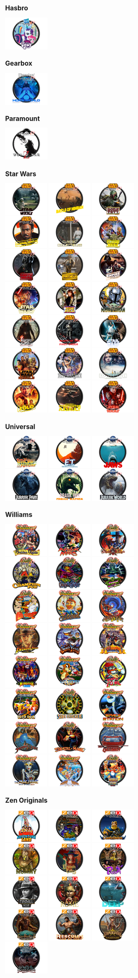 ## Hasbro
<img width="136" height="103" src="Media/Docklet%20Wheels/TblMyLittlePony.png">

## Gearbox
<img width="136" height="103" src="Media/Docklet%20Wheels/TblHomeWorld.png">

## Paramount
<img width="136" height="103" src="Media/Docklet%20Wheels/TblWorldWarZ.png">

## Star Wars
<img width="136" height="103" src="Media/Docklet%20Wheels/TblSWAhchToIsland.png"> <img width="136" height="103" src="Media/Docklet%20Wheels/TblSWBattleOfMimban.png"> <img width="136" height="103" src="Media/Docklet%20Wheels/TblSWBobaFett.png"> <img width="136" height="103" src="Media/Docklet%20Wheels/TblSWCalrissianChronicles.png"> <img width="136" height="103" src="Media/Docklet%20Wheels/TblSWClassicCollectibles.png"> <img width="136" height="103" src="Media/Docklet%20Wheels/TblSWCloneWars.png"> <img width="136" height="103" src="Media/Docklet%20Wheels/TblSWDarthVader.png"> <img width="136" height="103" src="Media/Docklet%20Wheels/TblSWDroids.png"> <img width="136" height="103" src="Media/Docklet%20Wheels/TblSWEmpireStrikesBack.png"> <img width="136" height="103" src="Media/Docklet%20Wheels/TblSWForceAwakens.png"> <img width="136" height="103" src="Media/Docklet%20Wheels/TblSWHanSolo.png"> <img width="136" height="103" src="Media/Docklet%20Wheels/TblSWMandalorian.png"> <img width="136" height="103" src="Media/Docklet%20Wheels/TblSWMastersOfTheForce.png"> <img width="136" height="103" src="Media/Docklet%20Wheels/TblSWMightOfTheFirstOrder.png"> <img width="136" height="103" src="Media/Docklet%20Wheels/TblSWNewHope.png"> <img width="136" height="103" src="Media/Docklet%20Wheels/TblSWRebels.png"> <img width="136" height="103" src="Media/Docklet%20Wheels/TblSWReturnOfTheJedi.png"> <img width="136" height="103" src="Media/Docklet%20Wheels/TblSWRogueOne.png"> <img width="136" height="103" src="Media/Docklet%20Wheels/TblSWSolo.png"> <img width="136" height="103" src="Media/Docklet%20Wheels/TblSWStarfighterAssault.png"> <img width="136" height="103" src="Media/Docklet%20Wheels/TblSWTheLastJedi.png">

## Universal
<img width="136" height="103" src="Media/Docklet%20Wheels/TblBackToTheFuture.png"> <img width="136" height="103" src="Media/Docklet%20Wheels/TblET.png"> <img width="136" height="103" src="Media/Docklet%20Wheels/TblJaws.png"> <img width="136" height="103" src="Media/Docklet%20Wheels/TblJurassicParkPinball.png"> <img width="136" height="103" src="Media/Docklet%20Wheels/TblJurassicParkPinballMayhem.png"> <img width="136" height="103" src="Media/Docklet%20Wheels/TblJurassicWorld.png">

## Williams
<img width="136" height="103" src="Media/Docklet%20Wheels/TblArabianNights.png"> <img width="136" height="103" src="Media/Docklet%20Wheels/TblAttackFromMars.png"> <img width="136" height="103" src="Media/Docklet%20Wheels/TblBlackRose.png"> <img width="136" height="103" src="Media/Docklet%20Wheels/TblChampionPub.png"> <img width="136" height="103" src="Media/Docklet%20Wheels/TblCirqusVoltaire.png"> <img width="136" height="103" src="Media/Docklet%20Wheels/TblCreatureOfTheBlackLagoon.png"> <img width="136" height="103" src="Media/Docklet%20Wheels/TblDrDude.png"> <img width="136" height="103" src="Media/Docklet%20Wheels/TblFunHouse.png"> <img width="136" height="103" src="Media/Docklet%20Wheels/TblHurricane.png"> <img width="136" height="103" src="Media/Docklet%20Wheels/TblIndianaJones.png"> <img width="136" height="103" src="Media/Docklet%20Wheels/TblJunkYard.png"> <img width="136" height="103" src="Media/Docklet%20Wheels/TblMedievalMadness.png"> <img width="136" height="103" src="Media/Docklet%20Wheels/TblMonsterBash.png"> <img width="136" height="103" src="Media/Docklet%20Wheels/TblNoGoodGofers.png"> <img width="136" height="103" src="Media/Docklet%20Wheels/TblPartyZone.png"> <img width="136" height="103" src="Media/Docklet%20Wheels/TblRoadShow.png"> <img width="136" height="103" src="Media/Docklet%20Wheels/TblSafeCracker.png"> <img width="136" height="103" src="Media/Docklet%20Wheels/TblSpaceStation.png"> <img width="136" height="103" src="Media/Docklet%20Wheels/TblSwordsOfFury.png"> <img width="136" height="103" src="Media/Docklet%20Wheels/TblTheatreOfMagic.png"> <img width="136" height="103" src="Media/Docklet%20Wheels/TblTheGetAway.png"> <img width="136" height="103" src="Media/Docklet%20Wheels/TblTheMachineBrideOfPinBot.png"> <img width="136" height="103" src="Media/Docklet%20Wheels/TblWhiteWater.png"> <img width="136" height="103" src="Media/Docklet%20Wheels/TblWorldCupSoccer.png">

## Zen Originals
<img width="136" height="103" src="Media/Docklet%20Wheels/TblAdventureLand.png"> <img width="136" height="103" src="Media/Docklet%20Wheels/TblBioLab.png"> <img width="136" height="103" src="Media/Docklet%20Wheels/TblCastleStorm.png"> <img width="136" height="103" src="Media/Docklet%20Wheels/TblCurseOfTheMummy.png"> <img width="136" height="103" src="Media/Docklet%20Wheels/TblGrimTales.png"> <img width="136" height="103" src="Media/Docklet%20Wheels/TblPasha.png"> <img width="136" height="103" src="Media/Docklet%20Wheels/TblPinballNoir.png"> <img width="136" height="103" src="Media/Docklet%20Wheels/TblRome.png"> <img width="136" height="103" src="Media/Docklet%20Wheels/TblSecretsOfTheDeep.png"> <img width="136" height="103" src="Media/Docklet%20Wheels/TblSkyPirates.png"> <img width="136" height="103" src="Media/Docklet%20Wheels/TblSonOfZeus.png"> <img width="136" height="103" src="Media/Docklet%20Wheels/TblWildWest.png"> <img width="136" height="103" src="Media/Docklet%20Wheels/TblWrathOfTheElderGods.png">
